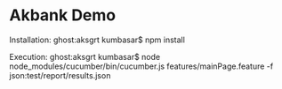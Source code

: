 # Akbank Demo 

Installation:
ghost:aksgrt kumbasar$ npm install

Execution:
ghost:aksgrt kumbasar$ node node_modules/cucumber/bin/cucumber.js features/mainPage.feature -f json:test/report/results.json
